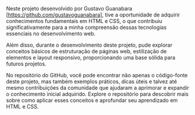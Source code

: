 Neste projeto desenvolvido por Gustavo Guanabara [https://github.com/gustavoguanabara], tive a oportunidade de adquirir conhecimentos fundamentais em HTML e CSS, o que contribuiu significativamente para a minha compreensão dessas tecnologias essenciais no desenvolvimento web.

Além disso, durante o desenvolvimento deste projeto, pude explorar conceitos básicos de estruturação de páginas web, estilização de elementos e layout responsivo, proporcionando uma base sólida para futuros projetos.

No repositório do GitHub, você pode encontrar não apenas o código-fonte deste projeto, mas também exemplos práticos, dicas úteis e talvez até mesmo contribuições da comunidade que ajudaram a aprimorar e expandir o conhecimento inicial adquirido. Explore o repositório para descobrir mais sobre como aplicar esses conceitos e aprofundar seu aprendizado em HTML e CSS.
